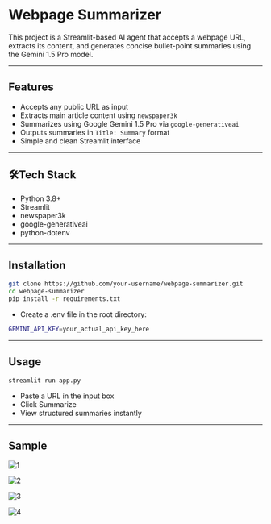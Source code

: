 # Webpage Summarizer

This project is a Streamlit-based AI agent that accepts a webpage URL, extracts its content, and generates concise bullet-point summaries using the Gemini 1.5 Pro model.

---

## Features

-  Accepts any public URL as input
-  Extracts main article content using `newspaper3k`
-  Summarizes using Google Gemini 1.5 Pro via `google-generativeai`
-  Outputs summaries in `Title: Summary` format
-  Simple and clean Streamlit interface

---

## 🛠Tech Stack

- Python 3.8+
- Streamlit
- newspaper3k
- google-generativeai
- python-dotenv

---

## Installation

```bash
git clone https://github.com/your-username/webpage-summarizer.git
cd webpage-summarizer
pip install -r requirements.txt
```
- Create a .env file in the root directory:
  
```bash
GEMINI_API_KEY=your_actual_api_key_here
```
---

## Usage 

```bash
streamlit run app.py
```
- Paste a URL in the input box
- Click Summarize
- View structured summaries instantly

---

## Sample

![1](https://github.com/user-attachments/assets/be2249e5-2ff2-415d-9c62-5546e47eacea)

![2](https://github.com/user-attachments/assets/c04fbd2f-132f-4195-85ae-24d211c8d1fa)

![3](https://github.com/user-attachments/assets/74f10148-e345-4863-8572-dbd192c3fc02)

![4](https://github.com/user-attachments/assets/545437f7-dbcb-4898-8f98-ce6df7a097af)



